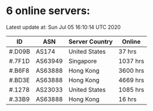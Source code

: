 # 6 online servers:

Latest update at: Sun Jul 05 16:10:14 UTC 2020

| ID | ASN | Server Country | Online |
| -- | --- | -------------- | ------ |
| #.D09B | AS174 | United States | 37 hrs |
| #.7F1D | AS63949 | Singapore | 1037 hrs |
| #.B6F8 | AS63888 | Hong Kong | 3600 hrs |
| #.BD3E | AS63888 | Hong Kong | 4669 hrs |
| #.1278 | AS23033 | United States | 1085 hrs |
| #.33B9 | AS63888 | Hong Kong | 16 hrs |

